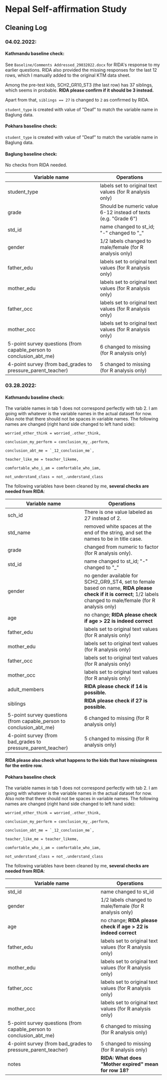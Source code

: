 # Nepal Self-affirmation Study

## Cleaning Log

### **04.02.2022**:

#### **Kathmandu baseline check:**

See `Baseline/Comments Addressed_29032022.docx` for RIDA's response to my earlier questions. RIDA also provided the missing responses for the last 12 rows, which I manually added to the original KTM data sheet.

Among the pre-test kids, SCH2_GR10_ST3 (the last row) has 37 siblings, which seems in probable. **RIDA please confirm if it should be 3 instead.**

Apart from that, `siblings == 27` is changed to `2` as confirmed by RIDA.

`student_type` is created with value of "Deaf" to match the variable name in Baglung data.

#### **Pokhara baseline check:**

`student_type` is created with value of "Deaf" to match the variable name in Baglung data.

#### **Baglung baseline check:**

No checks from RIDA needed.

| Variable name                                                       | Operations                                                     |
|---------------------------------------------------------------------|----------------------------------------------------------------|
| student_type                                                        | labels set to original text values (for R analysis only)       |
| grade                                                               | Should be numeric value 6-12 instead of texts (e.g. "Grade 6") |
| std_id                                                              | name changed to st_id; "-" changed to "\_"                     |
| gender                                                              | 1/2 labels changed to male/female (for R analysis only)        |
| father_edu                                                          | labels set to original text values (for R analysis only)       |
| mother_edu                                                          | labels set to original text values (for R analysis only)       |
| father_occ                                                          | labels set to original text values (for R analysis only)       |
| mother_occ                                                          | labels set to original text values (for R analysis only)       |
| 5-point survey questions (from capable_person to conclusion_abt_me) | 6 changed to missing (for R analysis only)                     |
| 4-point survey (from bad_grades to pressure_parent_teacher)         | 5 changed to missing (for R analysis only)                     |

### **03.28.2022**:

#### **Kathmandu baseline check:**

The variable names in tab 1 does not correspond perfectly with tab 2. I am going with whatever is the variable names in the actual dataset for now. Also note that there should not be spaces in variable names. The following names are changed (right hand side changed to left hand side):

    worried_other_think = worried_.other_think,

    conclusion_my_perform = conclusion_my_.perform,

    conclusion_abt_me = `_12_conclusion_me`,

    teacher_like_me = teacher_likeme,

    comfortable_who_i_am = comfortable_who_iam,

    not_understand_class = not_.understand_class

The following variables have been cleaned by me, **several checks are needed from RIDA**:

| Variable name                                                       | Operations                                                                                                                                                         |
|---------------------------------------------------------------------|--------------------------------------------------------------------------------------------------------------------------------------------------------------------|
| sch_id                                                              | There is one value labeled as 27 instead of 2.                                                                                                                     |
| std_name                                                            | removed white spaces at the end of the string, and set the names to be in title case.                                                                              |
| grade                                                               | changed from numeric to factor (for R analysis only).                                                                                                              |
| std_id                                                              | name changed to st_id; "-" changed to "\_"                                                                                                                         |
| gender                                                              | no gender available for SCH2_GR9_ST4, set to female based on name, **RIDA please check if it is correct**; 1/2 labels changed to male/female (for R analysis only) |
| age                                                                 | no change; **RIDA please check if age \> 22 is indeed correct**                                                                                                    |
| father_edu                                                          | labels set to original text values (for R analysis only)                                                                                                           |
| mother_edu                                                          | labels set to original text values (for R analysis only)                                                                                                           |
| father_occ                                                          | labels set to original text values (for R analysis only)                                                                                                           |
| mother_occ                                                          | labels set to original text values (for R analysis only)                                                                                                           |
| adult_members                                                       | **RIDA please check if 14 is possible.**                                                                                                                           |
| siblings                                                            | **RIDA please check if 27 is possible.**                                                                                                                           |
| 5-point survey questions (from capable_person to conclusion_abt_me) | 6 changed to missing (for R analysis only)                                                                                                                         |
| 4-point survey (from bad_grades to pressure_parent_teacher)         | 5 changed to missing (for R analysis only)                                                                                                                         |

**RIDA please also check what happens to the kids that have missingness for the entire row.**

#### Pokhara baseline check

The variable names in tab 1 does not correspond perfectly with tab 2. I am going with whatever is the variable names in the actual dataset for now. Also note that there should not be spaces in variable names. The following names are changed (right hand side changed to left hand side):

    worried_other_think = worried_.other_think,

    conclusion_my_perform = conclusion_my_.perform,

    conclusion_abt_me = `_12_conclusion_me`,

    teacher_like_me = teacher_likeme,

    comfortable_who_i_am = comfortable_who_iam,

    not_understand_class = not_.understand_class

The following variables have been cleaned by me, **several checks are needed from RIDA**:

| Variable name                                                       | Operations                                                      |
|---------------------------------------------------------------------|-----------------------------------------------------------------|
| std_id                                                              | name changed to st_id                                           |
| gender                                                              | 1/2 labels changed to male/female (for R analysis only)         |
| age                                                                 | no change; **RIDA please check if age \> 22 is indeed correct** |
| father_edu                                                          | labels set to original text values (for R analysis only)        |
| mother_edu                                                          | labels set to original text values (for R analysis only)        |
| father_occ                                                          | labels set to original text values (for R analysis only)        |
| mother_occ                                                          | labels set to original text values (for R analysis only)        |
| 5-point survey questions (from capable_person to conclusion_abt_me) | 6 changed to missing (for R analysis only)                      |
| 4-point survey (from bad_grades to pressure_parent_teacher)         | 5 changed to missing (for R analysis only)                      |
| notes                                                               | **RIDA: What does "Mother expired" mean for row 18?**           |
